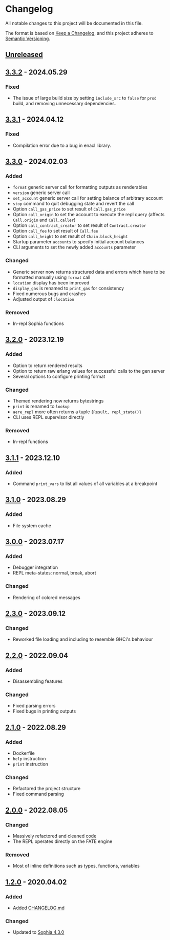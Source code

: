 # Changelog

All notable changes to this project will be documented in this file.

The format is based on [Keep a Changelog](https://keepachangelog.com/en/1.0.0/),
and this project adheres to [Semantic Versioning](https://semver.org/spec/v2.0.0.html).

## [Unreleased]

## [3.3.2] - 2024.05.29

### Fixed

- The issue of large build size by setting `include_src` to `false` for `prod`
build, and removing unnecessary dependencies.

## [3.3.1] - 2024.04.12

### Fixed

- Compilation error due to a bug in enacl library.

## [3.3.0] - 2024.02.03

### Added

- `format` generic server call for formatting outputs as renderables
- `version` generic server call
- `set_account` generic server call for setting balance of arbitrary account
- `stop` command to quit debugging state and revert the call
- Option `call_gas_price` to set result of `Call.gas_price`
- Option `call_origin` to set the account to execute the repl query (affects
  `Call.origin` and `Call.caller`)
- Option `call_contract_creator` to set result of `Contract.creator`
- Option `call_fee` to set result of `Call.fee`
- Option `call_height` to set result of `Chain.block_height`
- Startup parameter `accounts` to specify initial account balances
- CLI arguments to set the newly added `accounts` parameter

### Changed

- Generic server now returns structured data and errors which have to be
  formatted manually using `format` call
- `location` display has been improved
- `display_gas` is renamed to `print_gas` for consistency
- Fixed numerous bugs and crashes
- Adjusted output of `:location`

### Removed

- In-repl Sophia functions

## [3.2.0] - 2023.12.19

### Added

- Option to return rendered results
- Option to return raw erlang values for successful calls to the gen server
- Several options to configure printing format

### Changed

- Themed rendering now returns bytestrings
- `print` is renamed to `lookup`
- `aere_repl` more often returns a tuple `{Result, repl_state()}`
- CLI uses REPL supervisor directly

### Removed

- In-repl functions

## [3.1.1] - 2023.12.10

### Added

- Command `print_vars` to list all values of all variables at a breakpoint

## [3.1.0] - 2023.08.29

### Added

- File system cache

## [3.0.0] - 2023.07.17

### Added

- Debugger integration
- REPL meta-states: normal, break, abort

### Changed

- Rendering of colored messages

## [2.3.0] - 2023.09.12

### Changed

- Reworked file loading and including to resemble GHCi's behaviour

## [2.2.0] - 2022.09.04

### Added

- Disassembling features

### Changed

- Fixed parsing errors
- Fixed bugs in printing outputs

## [2.1.0] - 2022.08.29

### Added

- Dockerfile
- `help` instruction
- `print` instruction

### Changed

- Refactored the project structure
- Fixed command parsing

## [2.0.0] - 2022.08.05

### Changed

- Massively refactored and cleaned code
- The REPL operates directly on the FATE engine

### Removed

- Most of inline definitions such as types, functions, variables

## [1.2.0] - 2020.04.02

### Added

- Added [CHANGELOG.md](CHANGELOG.md)

### Changed

- Updated to [Sophia 4.3.0](https://github.com/aeternity/aesophia/blob/master/CHANGELOG.md#430)

[Unreleased]: https://github.com/aeternity/aerepl/compare/v3.3.2...HEAD
[3.3.2]: https://github.com/aeternity/aerepl/compare/v3.3.1...v3.3.2
[3.3.1]: https://github.com/aeternity/aerepl/compare/v3.3.0...v3.3.1
[3.3.0]: https://github.com/aeternity/aerepl/compare/v3.2.0...v3.3.0
[3.2.0]: https://github.com/aeternity/aerepl/compare/v3.1.1...v3.2.0
[3.1.1]: https://github.com/aeternity/aerepl/compare/v3.1.0...v3.1.1
[3.1.0]: https://github.com/aeternity/aerepl/compare/v3.0.0...v3.1.0
[3.0.0]: https://github.com/aeternity/aerepl/compare/v2.3.0...v3.0.0
[2.3.0]: https://github.com/aeternity/aerepl/compare/v2.2.0...v2.3.0
[2.2.0]: https://github.com/aeternity/aerepl/compare/v2.1.0...v2.2.0
[2.1.0]: https://github.com/aeternity/aerepl/compare/v2.0.0...v2.1.0
[2.0.0]: https://github.com/aeternity/aerepl/compare/v1.2.0...v2.0.0
[1.2.0]: https://github.com/aeternity/aerepl/releases/tag/v1.2.0
